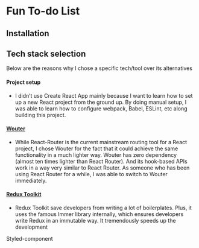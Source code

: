 # Fun To-do List

## Installation 




## Tech stack selection 
Below are the reasons why I chose a specific tech/tool over its alternatives 

#### Project setup 
- I didn’t use Create React App mainly because I want to learn how to set up a new React project from the ground up. By doing manual setup, I was able to learn how to configure webpack, Babel, ESLint, etc along building this project. 

#### [Wouter](https://www.npmjs.com/package/wouter)
- While React-Router is the current mainstream routing tool for a React project, I chose Wouter for the fact that it could achieve the same functionality in a much lighter way. Wouter has zero dependency (almost ten times lighter than React Router). And its hook-based APIs work in a way very similar to React Router. As someone who has been using React Router for a while, I was able to switch to Wouter immediately. 

#### [Redux Toolkit](https://redux-toolkit.js.org/)
- Redux Toolkit save developers from writing a lot of boilerplates. Plus, it uses the famous Immer library internally, which ensures developers write Redux in an immutable way. It tremendously speeds up the development 


Styled-component
